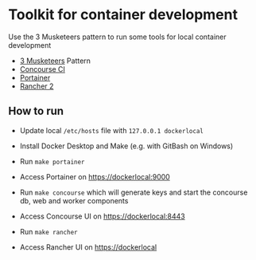# Toolkit for container development

Use the 3 Musketeers pattern to run some tools for local container development

- [3 Musketeers](https://3musketeers.io) Pattern
- [Concourse CI](https://concourse-ci.org/)
- [Portainer](https://www.portainer.io/)
- [Rancher 2](https://rancher.com/)

## How to run

- Update local `/etc/hosts` file with `127.0.0.1 dockerlocal`
- Install Docker Desktop and Make (e.g. with GitBash on Windows)

- Run `make portainer`
- Access Portainer on [https://dockerlocal:9000](https://dockerlocal:9000)

- Run `make concourse` which will generate keys and start the concourse db, web and worker components
- Access Concourse UI on [https://dockerlocal:8443](https://dockerlocal:8443)
  
- Run `make rancher`
- Access Rancher UI on [https://dockerlocal](https://dockerlocal)
